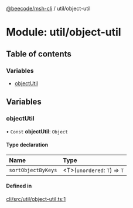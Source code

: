 [@beecode/msh-cli](../README.md) / util/object-util

# Module: util/object-util

## Table of contents

### Variables

- [objectUtil](util_object_util.md#objectutil)

## Variables

### objectUtil

• `Const` **objectUtil**: `Object`

#### Type declaration

| Name | Type |
| :------ | :------ |
| `sortObjectByKeys` | \<T\>(`unordered`: `T`) => `T` |

#### Defined in

[cli/src/util/object-util.ts:1](https://github.com/beecode-rs/msh-cli/blob/816f38b/src/util/object-util.ts#L1)
